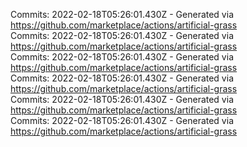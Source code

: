 Commits: 2022-02-18T05:26:01.430Z - Generated via https://github.com/marketplace/actions/artificial-grass
<br>
Commits: 2022-02-18T05:26:01.430Z - Generated via https://github.com/marketplace/actions/artificial-grass
<br>
Commits: 2022-02-18T05:26:01.430Z - Generated via https://github.com/marketplace/actions/artificial-grass
<br>
Commits: 2022-02-18T05:26:01.430Z - Generated via https://github.com/marketplace/actions/artificial-grass
<br>
Commits: 2022-02-18T05:26:01.430Z - Generated via https://github.com/marketplace/actions/artificial-grass
<br>
Commits: 2022-02-18T05:26:01.430Z - Generated via https://github.com/marketplace/actions/artificial-grass
<br>
